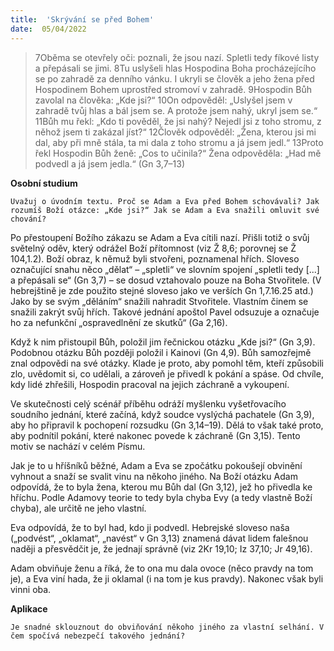```yaml
---
title:  'Skrývání se před Bohem'
date:  05/04/2022
---
```


> <p></p>
> 7Oběma se otevřely oči: poznali, že jsou nazí. Spletli tedy fíkové listy a přepásali se jimi. 8Tu uslyšeli hlas Hospodina Boha procházejícího se po zahradě za denního vánku. I ukryli se člověk a jeho žena před Hospodinem Bohem uprostřed stromoví v zahradě. 9Hospodin Bůh zavolal na člověka: „Kde jsi?“ 10On odpověděl: „Uslyšel jsem v zahradě tvůj hlas a bál jsem se. A protože jsem nahý, ukryl jsem se.“ 11Bůh mu řekl: „Kdo ti pověděl, že jsi nahý? Nejedl jsi z toho stromu, z něhož jsem ti zakázal jíst?“ 12Člověk odpověděl: „Žena, kterou jsi mi dal, aby při mně stála, ta mi dala z toho stromu a já jsem jedl.“ 13Proto řekl Hospodin Bůh ženě: „Cos to učinila?“ Žena odpověděla: „Had mě podvedl a já jsem jedla.“ (Gn 3,7–13)

**Osobní studium**

`Uvažuj o úvodním textu. Proč se Adam a Eva před Bohem schovávali? Jak rozumíš Boží otázce: „Kde jsi?“ Jak se Adam a Eva snažili omluvit své chování?`

Po přestoupení Božího zákazu se Adam a Eva cítili nazí. Přišli totiž o svůj světelný oděv, který odrážel Boží přítomnost (viz Ž 8,6; porovnej se Ž 104,1.2). Boží obraz, k němuž byli stvořeni, poznamenal hřích. Sloveso označující snahu něco „dělat“ – „spletli“ ve slovním spojení „spletli tedy [...] a přepásali se“ (Gn 3,7) – se dosud vztahovalo pouze na Boha Stvořitele. (V hebrejštině je zde použito stejné sloveso jako ve verších Gn 1,7.16.25 atd.) Jako by se svým „děláním“ snažili nahradit Stvořitele. Vlastním činem se snažili zakrýt svůj hřích. Takové jednání apoštol Pavel odsuzuje a označuje ho za nefunkční „ospravedlnění ze skutků“ (Ga 2,16).

Když k nim přistoupil Bůh, položil jim řečnickou otázku „Kde jsi?“ (Gn 3,9). Podobnou otázku Bůh později položil i Kainovi (Gn 4,9). Bůh samozřejmě znal odpovědi na své otázky. Klade je proto, aby pomohl těm, kteří způsobili zlo, uvědomit si, co udělali, a zároveň je přivedl k pokání a spáse. Od chvíle, kdy lidé zhřešili, Hospodin pracoval na jejich záchraně a vykoupení.

Ve skutečnosti celý scénář příběhu odráží myšlenku vyšetřovacího soudního jednání, které začíná, když soudce vyslýchá pachatele (Gn 3,9), aby ho připravil k pochopení rozsudku (Gn 3,14–19). Dělá to však také proto, aby podnítil pokání, které nakonec povede k záchraně (Gn 3,15). Tento motiv se nachází v celém Písmu.

Jak je to u hříšníků běžné, Adam a Eva se zpočátku pokoušejí obvinění vyhnout a snaží se svalit vinu na někoho jiného. Na Boží otázku Adam odpovídá, že to byla žena, kterou mu Bůh dal (Gn 3,12), jež ho přivedla ke hříchu. Podle Adamovy teorie to tedy byla chyba Evy (a tedy vlastně Boží chyba), ale určitě ne jeho vlastní.

Eva odpovídá, že to byl had, kdo ji podvedl. Hebrejské sloveso naša („podvést“, „oklamat“, „navést“ v Gn 3,13) znamená dávat lidem falešnou naději a přesvědčit je, že jednají správně (viz 2Kr 19,10; Iz 37,10; Jr 49,16).

Adam obviňuje ženu a říká, že to ona mu dala ovoce (něco pravdy na tom je), a Eva viní hada, že ji oklamal (i na tom je kus pravdy). Nakonec však byli vinni oba.

**Aplikace**

`Je snadné sklouznout do obviňování někoho jiného za vlastní selhání. V čem spočívá nebezpečí takového jednání?`